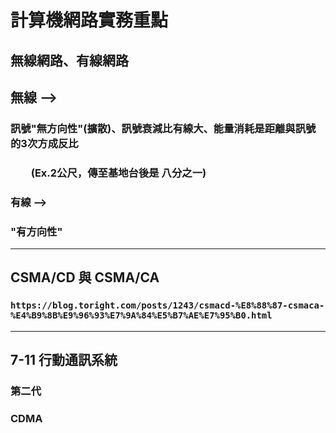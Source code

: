 # 計算機網路實務重點

## 無線網路、有線網路

## 無線 -->
### 訊號"無方向性"(擴散)、訊號衰減比有線大、能量消耗是距離與訊號的3次方成反比
### &emsp;&emsp;(Ex.2公尺，傳至基地台後是 八分之一)

### 有線 --> 
### "有方向性"
___
## CSMA/CD 與 CSMA/CA

### `https://blog.toright.com/posts/1243/csmacd-%E8%88%87-csmaca-%E4%B9%8B%E9%96%93%E7%9A%84%E5%B7%AE%E7%95%B0.html`
___
## 7-11 行動通訊系統

### 第二代
### CDMA

